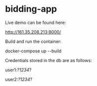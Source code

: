 # bidding-app

Live demo can be found here:

http://161.35.208.213:8000/

Build and run the container:

docker-compose up --build

Credentials stored in the db are as follows:

user1:*?1234*?

user2:*?1234*?
